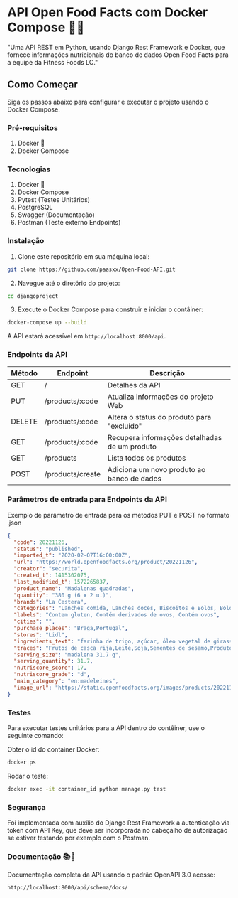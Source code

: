 # API Open Food Facts com Docker Compose 🔌🍔

"Uma API REST em Python, usando Django Rest Framework e Docker, que fornece informações nutricionais do banco de dados Open Food Facts para a equipe da Fitness Foods LC."

## Como Começar

Siga os passos abaixo para configurar e executar o projeto usando o Docker Compose.

### Pré-requisitos

1. Docker 🐳
2. Docker Compose

### Tecnologias

1. Docker 🐳
2. Docker Compose
3. Pytest (Testes Unitários)
3. PostgreSQL
4. Swagger (Documentação)
5. Postman (Teste externo Endpoints)

### Instalação

1. Clone este repositório em sua máquina local:

```bash
git clone https://github.com/paasxx/Open-Food-API.git
```

2. Navegue até o diretório do projeto:

```bash
cd djangoproject
```

3. Execute o Docker Compose para construir e iniciar o contâiner:

```bash
docker-compose up --build
```

A API estará acessível em `http://localhost:8000/api`.

### Endpoints da API

| Método   | Endpoint                    | Descrição                                      |
|----------|-----------------------------|------------------------------------------------|
| GET      | /                           | Detalhes da API                                |
| PUT      | /products/:code             | Atualiza informações do projeto Web            |
| DELETE   | /products/:code             | Altera o status do produto para "excluído"     |
| GET      | /products/:code             | Recupera informações detalhadas de um produto  |
| GET      | /products                   | Lista todos os produtos                        |
| POST     | /products/create            | Adiciona um novo produto ao banco de dados     |


### Parâmetros de entrada para Endpoints da API

Exemplo de parâmetro de entrada para os métodos PUT e POST no formato .json

```json
{
  "code": 20221126,
  "status": "published",
  "imported_t": "2020-02-07T16:00:00Z",
  "url": "https://world.openfoodfacts.org/product/20221126",
  "creator": "securita",
  "created_t": 1415302075,
  "last_modified_t": 1572265837,
  "product_name": "Madalenas quadradas",
  "quantity": "380 g (6 x 2 u.)",
  "brands": "La Cestera",
  "categories": "Lanches comida, Lanches doces, Biscoitos e Bolos, Bolos, Madalenas",
  "labels": "Contem gluten, Contém derivados de ovos, Contém ovos",
  "cities": "",
  "purchase_places": "Braga,Portugal",
  "stores": "Lidl",
  "ingredients_text": "farinha de trigo, açúcar, óleo vegetal de girassol, clara de ovo, ovo, humidificante (sorbitol), levedantes químicos (difosfato dissódico, hidrogenocarbonato de sódio), xarope de glucose-frutose, sal, aroma",
  "traces": "Frutos de casca rija,Leite,Soja,Sementes de sésamo,Produtos à base de sementes de sésamo",
  "serving_size": "madalena 31.7 g",
  "serving_quantity": 31.7,
  "nutriscore_score": 17,
  "nutriscore_grade": "d",
  "main_category": "en:madeleines",
  "image_url": "https://static.openfoodfacts.org/images/products/20221126/front_pt.5.400.jpg"
}
```

### Testes

Para executar testes unitários para a API dentro do contêiner, use o seguinte comando:

Obter o id do container Docker:

```bash
docker ps
```
Rodar o teste:

```bash
docker exec -it container_id python manage.py test
```

### Segurança 

Foi implementada com auxílio do Django Rest Framework a autenticação via token com API Key, que deve ser incorporada no cabeçalho de autorização se estiver testando por exemplo com o Postman.

### Documentação 📚🚀

Documentação completa da API usando o padrão OpenAPI 3.0 acesse:

`http://localhost:8000/api/schema/docs/`
